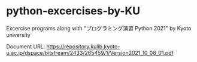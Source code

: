 # python-excercises-by-KU
Excercise programs along with "プログラミング演習 Python 2021" by Kyoto university

Document URL: https://repository.kulib.kyoto-u.ac.jp/dspace/bitstream/2433/265459/1/Version2021_10_08_01.pdf
